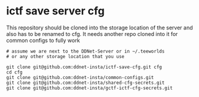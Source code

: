 # ictf save server cfg

This repository should be cloned into the storage location of the server
and also has to be renamed to cfg.
It needs another repo cloned into it for common configs to fully work

```
# assume we are next to the DDNet-Server or in ~/.teeworlds
# or any other storage location that you use

git clone git@github.com:ddnet-insta/ictf-save-cfg.git cfg
cd cfg
git clone git@github.com:ddnet-insta/common-configs.git
git clone git@github.com:ddnet-insta/shared-cfg-secrets.git
git clone git@github.com:ddnet-insta/gctf-ictf-cfg-secrets.git
```
